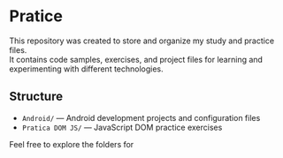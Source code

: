 # Pratice

This repository was created to store and organize my study and practice files.  
It contains code samples, exercises, and project files for learning and experimenting with different technologies.

## Structure

- `Android/` — Android development projects and configuration files
- `Pratica DOM JS/` — JavaScript DOM practice exercises

Feel free to explore the folders for
